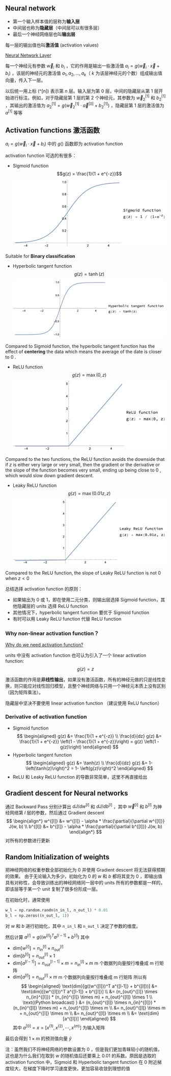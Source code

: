 ## Neural network

- 第一个输入样本值的层称为**输入层**
- 中间层也称为**隐藏层**（中间层可以有很多层）
- 最后一个神经网络层也叫**输出层**

每一层的输出值也叫**激活值** (activation values)

[Neural Network Layer](../MachineLearning2022/Week%2004%20Neural%20Networks.md#Neural%20Network%20Layer)

每一个神经元有参数 $\vec{w}_i$ 和 $b_i$ ，它的作用是输出一些激活值 $a_i = g(\vec{w}_i \cdot \vec{x} + b_i)$ ，该层的神经元的激活值 $a_1, a_2, \dots, a_k$（ $k$ 为该层神经元的个数）组成输出值向量，传入下一层。

以后统一用上标 (^\[n]) 表示第 $n$ 层。输入层为第 0 层，中间的隐藏层从第 1 层开始进行标注。例如，对于隐藏层第 1 层的第 2 个神经元，其参数为 $\vec{w}_2^{[1]}$ 和 $b_2^{[1]}$ ，其输出的激活值为 $a_2^{[1]} = g(\vec{w}_2^{[1]} \cdot \vec{a}^{[0]} + b_2^{[1]})$ ，隐藏层第 1 层的激活值为 $a^{[1]}$ 等等

## Activation functions 激活函数

$a_i = g(\vec{w}_i \cdot \vec{x} + b_i)$ 中的 $g()$ 函数即为 activation function

activation function 可选的有很多：
- Sigmoid function 
$$g(z) = \frac{1}{1 + e^{-z}}$$
![|650](files/SigmoidFunction.png)

Suitable for **Binary classification**

- Hyperbolic tangent function 
$$g(z) = \tanh(z)$$
![|650](files/HyperbolicTangentFunction.png)

Compared to Sigmoid function, the hyperbolic tangent function has the effect of **centering** the data which means the average of the date is closer to $0$ .

- ReLU function 
$$g(z) = \max(0, z)$$
![|650](files/ReLUFunction.png)

Compared to the two functions, the ReLU function avoids the downside that if $z$ is either very large or very small, then the gradient or the derivative or the slope of the function becomes very small, ending up being close to $0$ , which would slow down gradient descent.

- Leaky ReLU function 
$$g(z) = \max(0.01z, z)$$
![|650](files/LeakyReLUFunction.png)

Compared to the ReLU function, the slope of Leaky ReLU function is not $0$ when $z < 0$

总结选择 activation function 的原则：
- 如果输出为 0 或 1，即在使用二元分类，则输出层选择 Sigmoid function，其他隐藏层的 units 选择 ReLU function
- 其他情况下，hyperbolic tangent function 要优于 Sigmoid function
- 有时可以用 Leaky ReLU function 代替 ReLU function

### Why non-linear activation function？

[Why do we need activation function?](../MachineLearning2022/Week%2005%20Neural%20network%20training.md#Why%20do%20we%20need%20activation%20function?)

units 中没有 activation function 也可认为引入了一个 linear activation function: 
$$g(z) = z$$

激活函数的作用是**非线性输出**，如果没有激活函数，所有的神经元做的只是线性变换，则只能应对线性回归模型，且整个神经网络与只用一个神经元本质上没有区别（因为矩阵乘法）。

隐藏层中坚决不要使用 linear activation function （建议使用 ReLU function）

### Derivative of activation function

- Sigmoid function 
$$
\begin{aligned}
g(z) &= \frac{1}{1 + e^{-z}} \\
\frac{d}{dz} g(z) &= \frac{1}{1 + e^{-z}} \left(1 - \frac{1}{1 + e^{-z}}\right) = g(z) \left(1 - g(z)\right)
\end{aligned}
$$
- Hyperbolic tangent function
$$
\begin{aligned}
g(z) &= \tanh(z) \\
\frac{d}{dz} g(z) &= 1- \left(\tanh(z)\right)^2 = 1- \left(g(z)\right)^2
\end{aligned}
$$
- ReLU 和 Leaky ReLU function 的导数非常简单，这里不再直接给出

## Gradient descent for Neural networks

通过 Backward Pass 分别计算出 ${dJ} / {dw^{[l]}}$ 和 ${d J} / {d b^{[l]}}$ ，其中 $\vec{w}^{[l]}$ 和 $b^{[l]}$ 为神经网络第 $l$ 层的参数，然后通过 Gradient descent 
$$
\begin{align*}
w^{[l]} &= w^{[l]} - \alpha * \frac{\partial}{\partial w^{[l]}} J(w, b) \\
b^{[l]} &= b^{[l]} - \alpha * \frac{\partial}{\partial b^{[l]}} J(w, b)
\end{align*}
$$
对所有的参数进行更新

## Random Initialization of weights

把神经网络的权重参数全部初始化为 0 并使用 Gradient descent 将无法获得预期的效果。
由于无论输入为多少，初始化为 0 的 $w$ 和 $b$ 都将其变为 0 ，即输出值具有对称性，会导致训练出的神经网络同一层中的 units 所有的参数都是一样的，即该层等于某一个 unit 复制了很多份形成一层。

在初始化时，通常使用
```python
w_l = np.random.randn(n_in_l, n_out_l) * 0.01
b_l = np.zeros((n_out_l, 1))
```
对 $w$ 和 $b$ 进行初始化，其中 `n_in_l` 和 `n_out_l` 决定了参数的维度。

然后计算 $a^{[l]} = g((w^{[l]})^T a^{[l-1]} + b^{[l]})$ 
其中
- $\text{dim}[w^{[l]}] = n_{in}^{[l]} \times n_{out}^{[l]}$ 
- $\text{dim}[b^{[l]}] = n_{out}^{[l]} \times 1$
- $\text{dim}[a^{[l-1]}] = n_{out}^{[l-1]} \times m = n_{in}^{[l]} \times m$  m 个数据列向量按行堆叠成 m 行矩阵
- $\text{dim}[a^{[l]}] = n_{out}^{[l]} \times m$   m 个数据列向量按行堆叠成 m 行矩阵
所以有 
$$
\begin{aligned}
\text{dim}[g((w^{[l]})^T a^{[l-1]} + b^{[l]})] &= \text{dim}[(w^{[l]})^T a^{[l-1]} + b^{[l]}] \\ 
&= (n_{out}^{[l]} \times n_{in}^{[l]}) * (n_{in}^{[l]} \times m) + n_{out}^{[l]} \times 1 \\
\text{(Python broadcast) } &= (n_{out}^{[l]} \times n_{in}^{[l]}) * (n_{in}^{[l]} \times m) + n_{out}^{[l]} \times m \\
&= n_{out}^{[l]} \times m + n_{out}^{[l]} \times m \\
&= n_{out}^{[l]} \times m \\
&= \text{dim}[a^{[l]}]
\end{aligned}
$$
其中 $a^{[0]} = x = \left[x^{(1)}, x^{(2)}, \cdots, x^{(m)}\right]$ 为输入矩阵

最后会得到 $1 \times m$ 的预测值向量 $\hat{y}$

注：虽然我们不将神经网络的参数设置为 0 ，但是我们更加青睐较小的随机值，这也是为什么我们在取到 $w$ 的随机值后还要乘上 0.01 的系数。原因是选取的 activation function 中，Sigmoid 和 Hyperbolic tangent function 在 0 附近梯度较大，在梯度下降时学习速度更快，更加容易收敛到理想的值